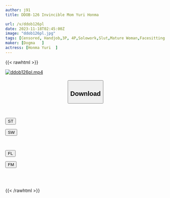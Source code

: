 ```yaml
---
author: j91
title: DDOB-126 Invincible Mom Yuri Honma

url: /v/ddob126pl
date: 2023-11-18T02:45:00Z
image: "ddob126pl.jpg"
tags: [Censored, Handjob,3P, 4P,Solowork,Slut,Mature Woman,Facesitting	]
maker: [Dogma   ]
actress: [Honma Yuri  ]
---
```



{{< rawhtml >}}

<div class="video" data-videoid="przjw281m7FrvjX">
    <a href="javascript:;">
        <img src="/v/ddob126pl/ddob126pl.jpg" width="WIDTH" height="HEIGHT" alt="ddob126pl.mp4" loading="lazy">
    </a>
</div>

<script type="text/javascript" src="https://j91.asia/asset/on-demand-st.js"></script>

<br>
  <link rel="stylesheet" href="https://j91.asia/asset/bs5.css">
  
  <center>
  <button class="btn btn-primary" type="button" data-bs-toggle="collapse" data-bs-target=".multi-collapse" aria-expanded="false" aria-controls="multiCollapseExample1 multiCollapseExample2"><h2>Download</h2></button></center>
</p>
<div class="row">
  <div class="col">
    <div class="collapse multi-collapse" id="multiCollapseExample1">
      <div class="card card-body">
	      	      <br>
<div class="buttons">  
<p><a href="https://streamtape.to/v/przjw281m7FrvjX" target="_blank"><button class="btn-hover color-3"><i class="fa fa-download"></i> ST</button></a></p>
<p><a href="https://sfastwish.com/p3ivqwh6w4sb" target="_blank"><button class="btn-hover color-2"><i class="fa fa-download"></i> SW</button></a></p></div>
    </div>
  </div>
</div>
  <div class="col">
    <div class="collapse multi-collapse" id="multiCollapseExample2">
      <div class="card card-body">
	      <br>
<div class="buttons">
<p><a href="https://filelions.online/f/x23c1wrrg8fv" target="_blank"><button class="btn-hover color-9"><i class="fa fa-download"></i> FL</button></a></p>
<p><a href="javascript:;" target="_blank"><button class="btn-hover color-8"><i class="fa fa-download"></i> FM</button></a></p></div>
<br><br>
      </div>
    </div>
  </div>
</div>

{{< /rawhtml >}}
